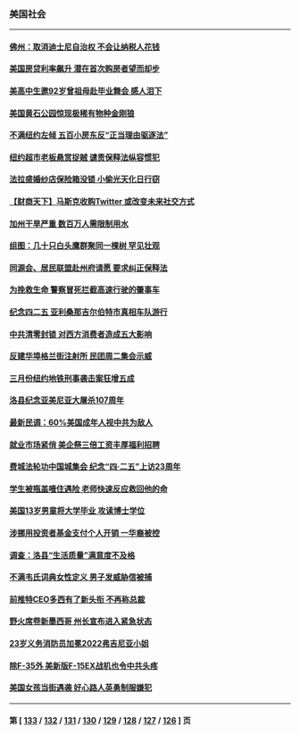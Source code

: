 ### 美国社会
---
#### [佛州：取消迪士尼自治权 不会让纳税人花钱](../../pages/ncid1078160/n13722837.md) 
#### [美国房贷利率飙升 潜在首次购房者望而却步](../../pages/ncid1078160/n13722721.md) 
#### [美高中生邀92岁曾祖母赴毕业舞会 感人泪下](../../pages/ncid1078160/n13722328.md) 
#### [美国黄石公园惊现极稀有物种金刚狼](../../pages/ncid1078160/n13722316.md) 
#### [不满纽约左倾 五百小房东反“正当理由驱逐法”](../../pages/ncid1078160/n13722216.md) 
#### [纽约超市老板悬赏捉贼 谴责保释法纵容惯犯](../../pages/ncid1078160/n13722189.md) 
#### [法拉盛婚纱店保险箱没锁 小偷光天化日行窃](../../pages/ncid1078160/n13722182.md) 
#### [【财商天下】马斯克收购Twitter 或改变未来社交方式](../../pages/ncid1078160/n13721958.md) 
#### [加州干旱严重 数百万人需限制用水](../../pages/ncid1078160/n13721933.md) 
#### [组图：几十只白头鹰群聚同一棵树 罕见壮观](../../pages/ncid1078160/n13721534.md) 
#### [同源会、居民联盟赴州府请愿 要求纠正保释法](../../pages/ncid1078160/n13721466.md) 
#### [为挽救生命 警察冒死拦截高速行驶的肇事车](../../pages/ncid1078160/n13720883.md) 
#### [纪念四二五  亚利桑那吉尔伯特市真相车队游行](../../pages/ncid1078160/n13721224.md) 
#### [中共清零封锁 对西方消费者造成五大影响](../../pages/ncid1078160/n13721086.md) 
#### [反建华埠格兰街注射所 民团周二集会示威](../../pages/ncid1078160/n13720599.md) 
#### [三月份纽约地铁刑事袭击案狂增五成](../../pages/ncid1078160/n13720727.md) 
#### [洛县纪念亚美尼亚大屠杀107周年](../../pages/ncid1078160/n13720712.md) 
#### [最新民调：60%美国成年人视中共为敌人](../../pages/ncid1078160/n13720557.md) 
#### [就业市场紧俏 美企祭三倍工资丰厚福利招聘](../../pages/ncid1078160/n13720656.md) 
#### [费城法轮功中国城集会 纪念“四‧二五”上访23周年](../../pages/ncid1078160/n13720512.md) 
#### [学生被瓶盖噎住遇险 老师快速反应救回他的命](../../pages/ncid1078160/n13719952.md) 
#### [美国13岁男童将大学毕业 攻读博士学位](../../pages/ncid1078160/n13719804.md) 
#### [涉挪用投资者基金支付个人开销 一华裔被控](../../pages/ncid1078160/n13719860.md) 
#### [调查：洛县“生活质量”满意度不及格](../../pages/ncid1078160/n13719753.md) 
#### [不满韦氏词典女性定义 男子发威胁信被捕](../../pages/ncid1078160/n13719717.md) 
#### [前推特CEO多西有了新头衔 不再称总裁](../../pages/ncid1078160/n13719420.md) 
#### [野火席卷新墨西哥 州长宣布进入紧急状态](../../pages/ncid1078160/n13719351.md) 
#### [23岁义务消防员加冕2022弗吉尼亚小姐](../../pages/ncid1078160/n13718944.md) 
#### [除F-35外 美新版F-15EX战机也令中共头疼](../../pages/ncid1078160/n13709315.md) 
#### [美国女孩当街遇袭 好心路人英勇制服嫌犯](../../pages/ncid1078160/n13718600.md) 

---
#### 第 [ [133](./133.md) / [132](./132.md) / [131](./131.md) / [130](./130.md) / [129](./129.md) / [128](./128.md) / [127](./127.md) / [126](./126.md) ] 页
